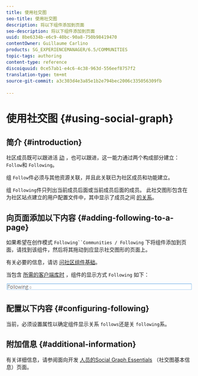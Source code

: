 ```yaml
---
title: 使用社交图
seo-title: 使用社交图
description: 将以下组件添加到页面
seo-description: 将以下组件添加到页面
uuid: 8be6334b-e6c9-40bc-90a8-750b98419470
contentOwner: Guillaume Carlino
products: SG_EXPERIENCEMANAGER/6.5/COMMUNITIES
topic-tags: authoring
content-type: reference
discoiquuid: 0ce57ab1-e4c6-4c38-963d-556eef8757f2
translation-type: tm+mt
source-git-commit: a3c303d4e3a85e1b2e794bec2006c335056309fb

---
```



# 使用社交图 {#using-social-graph}

## 简介 {#introduction}

社区成员既可以跟进活 [动](activities.md) ，也可以跟进，这一能力通过两个构成部分建立： `Follow`和 `Following`。

组 `Follow`件必须与其他资源关联，并且此关联已为社区成员和功能建立。

组 `Following`件只列出当前成员后面或当前成员后面的成员。 此社交图形包含在为社区站点建立的用户配置文件中，其中显示了成员之间 [的关系](overview.md#communitiessites)。

## 向页面添加以下内容 {#adding-following-to-a-page}

如果希望在创作模式 `Following``Communities / Following` 下将组件添加到页面，请找到该组件，然后将其拖动到应显示社交图形的页面上。

有关必要的信息，请访 [问社区组件基础](basics.md)。

当包含 [所需的客户端库时](essentials-socialgraph.md#essentials-for-client-side) ，组件的显示方式 `Following` 如下：

![chlimage_1-447](assets/chlimage_1-447.png)

## 配置以下内容 {#configuring-following}

当前，必须设置属性以确定组件显示关系 `follows`还是关 `following`系。

## 附加信息 {#additional-information}

有关详细信息，请参阅面向开发 [人员的Social Graph Essentials](essentials-socialgraph.md) （社交图基本信息）页面。
